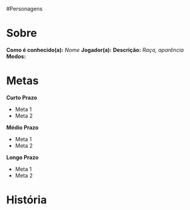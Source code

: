 #Personagens
# Sobre
**Como é conhecido(a):**  *Nome*
**Jogador(a):**
**Descrição:** *Raça, aparência*
**Medos:**

# Metas
**Curto Prazo**
- Meta 1
- Meta 2

**Médio Prazo**
- Meta 1
- Meta 2

 **Longo Prazo**
- Meta 1
- Meta 2

# História
